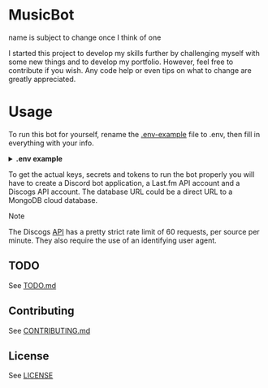 # MusicBot
name is subject to change once I think of one

I started this project to develop my skills further by challenging myself with some new things and to develop my portfolio. However, feel free to contribute if you wish. Any code help or even tips on what to change are greatly appreciated.    

# Usage
To run this bot for yourself, rename the [.env-example](.env-example) file to .env, then fill in everything with your info.
<details><summary><b>.env example</b></summary>

```shell
TOKEN=DISCORD_TOKEN
PUBLIC_KEY=DISCORD_PUBLIC_KEY
CLIENT_SECRET=DISCORD_CLIENT_SECRET
DISCOGS_CONSUMER_KEY=DISCOGS_CONSUMER_KEY
DISCOGS_CONSUMER_SECRET=DISCOGS_CONSUMER_SECRET
LASTFM_API_KEY=LASTFM_API_KEY
LASTFM_SHARED_SECRET=LASTFM_SHARED_SECRET
MONGODB_DATABASE_URL=MONGODB_DATABASE_URL
MONGODB_DATABASE_USER=MONGODB_DATABASE_USER
MONGODB_DATABASE_PASSWORD=MONGODB_DATABASE_PASSWORD
```

</details>

To get the actual keys, secrets and tokens to run the bot properly you will have to create a Discord bot application, a Last.fm API account and a Discogs API account. The database URL could be a direct URL to a MongoDB cloud database.

> [!NOTE]
> The Discogs [API](https://www.discogs.com/developers#page:home,header:home-rate-limiting) has a pretty strict rate limit of 60 requests, per source per minute. They also require the use of an identifying user agent. 

## TODO
See [TODO.md](TODO.md)

## Contributing
See [CONTRIBUTING.md](CONTRIBUTING.md)

## License
See [LICENSE](LICENSE)